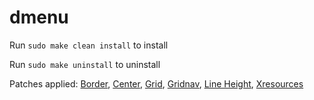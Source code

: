 # dmenu
Run `sudo make clean install` to install

Run `sudo make uninstall` to uninstall

Patches applied: [Border](https://tools.suckless.org/dmenu/patches/border/), [Center](https://tools.suckless.org/dmenu/patches/center/), [Grid](https://tools.suckless.org/dmenu/patches/grid/), [Gridnav](https://tools.suckless.org/dmenu/patches/gridnav/), [Line Height](https://tools.suckless.org/dmenu/patches/line-height/), [Xresources](https://tools.suckless.org/dmenu/patches/xresources/)
